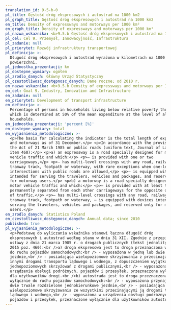 ```yaml
---
translation_id: 9-5-b-0
pl_title: Gęstość dróg ekspresowych i autostrad na 1000 km2
pl_graph_title: Gęstość dróg ekspresowych i autostrad na 1000 km2
en_title: Density of expressways and motorways per 1000 km²
en_graph_title: Density of expressways and motorways per 1000 km²
pl_nazwa_wskaznika: <b>9.5.b Gęstość dróg ekspresowych i autostrad na 1000 km2</b>
pl_cel: Cel 9. Przemysł, Innowacyjność, Infrastruktura
pl_zadanie: null
pl_priorytet: Rozwój infrastruktury transportowej
pl_definicja: >-
  Długość dróg ekspresowych i autostrad wyrażona w kilometrach na 1000 km2
  powierzchni.
pl_jednostka_prezentacji: km
pl_dostepne_wymiary: ogółem
pl_zrodlo_danych: Główny Urząd Statystyczny
pl_czestotliwosc_dostępnosc_danych: Dane roczne; od 2010 r.
en_nazwa_wskaznika: <b>9.5.b Density of expressways and motorways per 1000 km²</b>
en_cel: Goal 9. Industry, Innovation and Infrastructure
en_zadanie: null
en_priorytet: Development of transport infrastructure
en_definicja: >-
  Percentage of persons in households living below relative poverty threshold
  which is determined at 50% of the mean expenditure at the level of all
  households.
en_jednostka_prezentacji: 'percent [%]'
en_dostepne_wymiary: total
en_wyjasnienia_metodologiczne: >-
  <p>The basis for calculating the indicator is the total length of express-ways
  and motorways as of 31 December.</p> <p>In accordance with the provisions of
  the Act of 21 March 1985 on public roads (uniform text, Journal of Laws 2015
  item 460):</p> <p>a) an expressway is a road specially designed for motor
  vehicle traffic and which:</p> <p>– is provided with one or two
  carriageways,</p> <p>– has multi-level crossings with any road, railway or
  tramway track, footpath or waterway, with rare exceptions when one-level
  intersections with public roads are allowed,</p> <p>– is equipped with devices
  intended for serving the travelers, vehicles and packages, and reserved only
  for motorway users.</p> <p>b) a motorway is a road specially designed for
  motor vehicle traffic and which:</p> <p>– is provided with at least two
  permanently separated from each other carriageways for the opposite directions
  of traffic,</p> <p>– has multi-level crossings with any road, railway or
  tramway track, footpath or waterway, – is equipped with devices intended for
  serving the travelers, vehicles and packages, and reserved only for motorway
  users.</p>
en_zrodlo_danych: Statistics Poland
en_czestotliwosc_dostępnosc_danych: Annual data; since 2010
published: true
pl_wyjasnienia_metodologiczne: >-
  <p>Podstawę do wyliczania wskaźnika stanowi łączna długość dróg
  ekspresowych i autostrad według stanu w dniu 31 XII. Zgodnie z przepisami
  ustawy z dnia 21 marca 1985 r. o drogach publicznych (tekst jednolity Dz. U.
  2015 poz. 460):<br />a) droga ekspresowa jest to droga przeznaczona wyłącznie
  do ruchu pojazdów samochodowych:<br /> - wyposażona w jedną lub dwie
  jezdnie,<br /> - posiadająca wielopoziomowe skrzyżowania z przecinającymi ją
  innymi drogami transportu lądowego i wodnego, z dopuszczeniem wyjątkowo
  jednopoziomowych skrzyżowań z drogami publicznymi,<br /> - wyposażona w
  urządzenia obsługi podróżnych, pojazdów i przesyłek, przeznaczone wyłącznie
  dla użytkowników drogi.<br />b) autostrada jest to droga przeznaczona
  wyłącznie do ruchu pojazdów samochodowych:<br /> - wyposażona przynajmniej w
  dwie trwale rozdzielone jednokierunkowe jezdnie,<br /> - posiadająca
  wielopoziomowe skrzyżowania ze wszystkimi przecinającymi ją drogami transportu
  lądowego i wodnego,<br /> - wyposażona w urządzenia obsługi podróżnych,
  pojazdów i przesyłek, przeznaczone wyłącznie dla użytkowników autostrady.</p>
---
```

